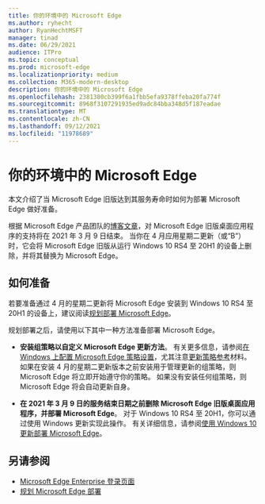 ```yaml
---
title: 你的环境中的 Microsoft Edge
ms.author: ryhecht
author: RyanHechtMSFT
manager: tinad
ms.date: 06/29/2021
audience: ITPro
ms.topic: conceptual
ms.prod: microsoft-edge
ms.localizationpriority: medium
ms.collection: M365-modern-desktop
description: 你的环境中的 Microsoft Edge
ms.openlocfilehash: 2381380cb399f6a1fbb5efa9378ffeba20fa774f
ms.sourcegitcommit: 8968f3107291935ed9adc84bba348d5f187eadae
ms.translationtype: MT
ms.contentlocale: zh-CN
ms.lasthandoff: 09/12/2021
ms.locfileid: "11978689"
---
```

# <a name="microsoft-edge-in-your-environment"></a>你的环境中的 Microsoft Edge

本文介绍了当 Microsoft Edge 旧版达到其服务寿命时如何为部署 Microsoft Edge 做好准备。

根据 Microsoft Edge 产品团队的[博客文章](https://aka.ms/EdgeLegacyEOS)，对 Microsoft Edge 旧版桌面应用程序的支持将在 2021 年 3 月 9 日结束。 当你在 4 月应用星期二更新（或“B”）时，它会将 Microsoft Edge 旧版从运行 Windows 10 RS4 至 20H1 的设备上删除，并将其替换为 Microsoft Edge。

## <a name="how-to-prepare"></a>如何准备

若要准备通过 4 月的星期二更新将 Microsoft Edge 安装到 Windows 10 RS4 至 20H1 的设备上，建议阅读[规划部署 Microsoft Edge](deploy-edge-plan-deployment.md)。

规划部署之后，请使用以下其中一种方法准备部署 Microsoft Edge。

- **安装组策略以自定义 Microsoft Edge 更新方法**。 有关更多信息，请参阅[在 Windows 上配置 Microsoft Edge 策略设置](configure-microsoft-edge.md)，尤其注意[更新策略参考](microsoft-edge-update-policies.md)材料。 如果在安装 4 月的星期二更新版本之前安装用于管理更新的组策略，则 Microsoft Edge 将立即开始遵守你的策略。 如果没有安装任何组策略，则 Microsoft Edge 将会自动更新自身。

- **在 2021 年 3 月 9 日的服务结束日期之前删除 Microsoft Edge 旧版桌面应用程序，并部署 Microsoft Edge**。 对于 Windows 10 RS4 至 20H1，你可以通过使用 Windows 更新实现此操作。 有关详细信息，请参阅[使用 Windows 10 更新部署 Microsoft Edge](deploy-edge-with-windows-10-updates.md)。

## <a name="see-also"></a>另请参阅

- [Microsoft Edge Enterprise 登录页面](https://aka.ms/EdgeEnterprise)
- [规划 Microsoft Edge 部署](deploy-edge-plan-deployment.md)